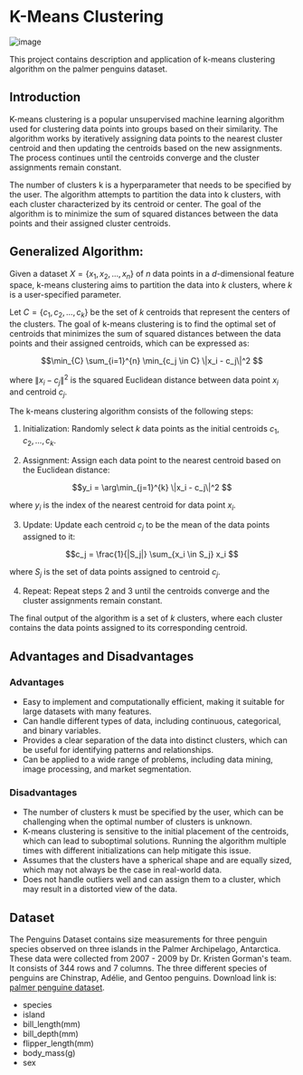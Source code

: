 # K-Means Clustering

![image](https://user-images.githubusercontent.com/120424457/233810907-d9cb74ad-3685-4888-aefe-7f35d3030883.png)

This project contains description and application of k-means clustering algorithm on the palmer penguins dataset. 

## Introduction

K-means clustering is a popular unsupervised machine learning algorithm used for clustering data points into groups based on their similarity. The algorithm works by iteratively assigning data points to the nearest cluster centroid and then updating the centroids based on the new assignments. The process continues until the centroids converge and the cluster assignments remain constant.

The number of clusters k is a hyperparameter that needs to be specified by the user. The algorithm attempts to partition the data into k clusters, with each cluster characterized by its centroid or center. The goal of the algorithm is to minimize the sum of squared distances between the data points and their assigned cluster centroids.

## Generalized Algorithm: 

Given a dataset $X = \{x_1, x_2, ..., x_n\}$ of $n$ data points in a $d$-dimensional feature space, k-means clustering aims to partition the data into $k$ clusters, where $k$ is a user-specified parameter.

Let $C = \{c_1, c_2, ..., c_k\}$ be the set of $k$ centroids that represent the centers of the clusters. The goal of k-means clustering is to find the optimal set of centroids that minimizes the sum of squared distances between the data points and their assigned centroids, which can be expressed as:

$$\min_{C} \sum_{i=1}^{n} \min_{c_j \in C} \|x_i - c_j\|^2 $$

where $\|x_i - c_j\|^2$ is the squared Euclidean distance between data point $x_i$ and centroid $c_j$.

The k-means clustering algorithm consists of the following steps:

1. Initialization: Randomly select $k$ data points as the initial centroids $c_1, c_2, ..., c_k$.

2. Assignment: Assign each data point to the nearest centroid based on the Euclidean distance:

$$y_i = \arg\min_{j=1}^{k} \|x_i - c_j\|^2 $$

where $y_i$ is the index of the nearest centroid for data point $x_i$.

3. Update: Update each centroid $c_j$ to be the mean of the data points assigned to it:

$$c_j = \frac{1}{|S_j|} \sum_{x_i \in S_j} x_i $$

where $S_j$ is the set of data points assigned to centroid $c_j$.

4. Repeat: Repeat steps 2 and 3 until the centroids converge and the cluster assignments remain constant.

The final output of the algorithm is a set of $k$ clusters, where each cluster contains the data points assigned to its corresponding centroid.


## Advantages and Disadvantages

### Advantages

- Easy to implement and computationally efficient, making it suitable for large datasets with many features.
- Can handle different types of data, including continuous, categorical, and binary variables.
- Provides a clear separation of the data into distinct clusters, which can be useful for identifying patterns and relationships.
- Can be applied to a wide range of problems, including data mining, image processing, and market segmentation.

### Disadvantages

- The number of clusters k must be specified by the user, which can be challenging when the optimal number of clusters is unknown.
- K-means clustering is sensitive to the initial placement of the centroids, which can lead to suboptimal solutions. Running the algorithm multiple times with different initializations can help mitigate this issue.
-  Assumes that the clusters have a spherical shape and are equally sized, which may not always be the case in real-world data.
-  Does not handle outliers well and can assign them to a cluster, which may result in a distorted view of the data.


## Dataset
The Penguins Dataset contains size measurements for three penguin species observed on three islands in the Palmer Archipelago, Antarctica. These data were collected from 2007 - 2009 by Dr. Kristen Gorman's team. It consists of 344 rows and 7 columns. The three different species of penguins are Chinstrap, Adélie, and Gentoo penguins. Download link is: [palmer penguine dataset](https://www.kaggle.com/datasets/parulpandey/palmer-archipelago-antarctica-penguin-data).
* species
* island
* bill_length(mm)
* bill_depth(mm)
* flipper_length(mm)
* body_mass(g)
* sex
